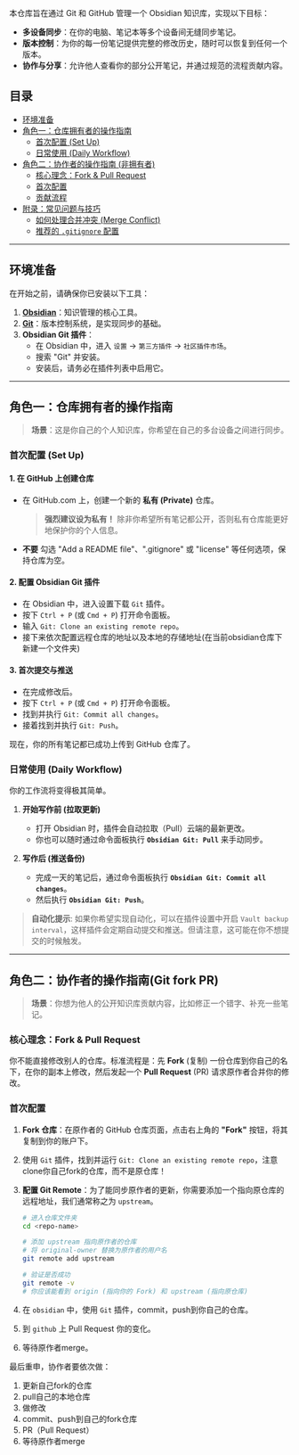 本仓库旨在通过 Git 和 GitHub 管理一个 Obsidian 知识库，实现以下目标：
* **多设备同步**：在你的电脑、笔记本等多个设备间无缝同步笔记。
* **版本控制**：为你的每一份笔记提供完整的修改历史，随时可以恢复到任何一个版本。
* **协作与分享**：允许他人查看你的部分公开笔记，并通过规范的流程贡献内容。

## 目录

- [环境准备](#-环境准备)
- [角色一：仓库拥有者的操作指南](#-角色一仓库拥有者的操作指南)
  - [首次配置 (Set Up)](#首次配置-set-up)
  - [日常使用 (Daily Workflow)](#日常使用-daily-workflow)
- [角色二：协作者的操作指南 (非拥有者)](#-角色二协作者的操作指南-非拥有者)
  - [核心理念：Fork & Pull Request](#核心理念fork--pull-request)
  - [首次配置](#首次配置)
  - [贡献流程](#贡献流程)
- [附录：常见问题与技巧](#-附录常见问题与技巧)
  - [如何处理合并冲突 (Merge Conflict)](#如何处理合并冲突-merge-conflict)
  - [推荐的 `.gitignore` 配置](#推荐的-gitignore-配置)

---

## 环境准备

在开始之前，请确保你已安装以下工具：

1.  **[Obsidian](https://obsidian.md/)**：知识管理的核心工具。
2.  **[Git](https://git-scm.com/downloads)**：版本控制系统，是实现同步的基础。
3.  **Obsidian Git 插件**：
    * 在 Obsidian 中，进入 `设置` -> `第三方插件` -> `社区插件市场`。
    * 搜索 "Git" 并安装。
    * 安装后，请务必在插件列表中启用它。

---

## 角色一：仓库拥有者的操作指南

> **场景**：这是你自己的个人知识库，你希望在自己的多台设备之间进行同步。

### 首次配置 (Set Up)

#### 1. 在 GitHub 上创建仓库
* 在 GitHub.com 上，创建一个新的 **私有 (Private)** 仓库。
    > **强烈建议设为私有！** 除非你希望所有笔记都公开，否则私有仓库能更好地保护你的个人信息。
* **不要** 勾选 "Add a README file"、".gitignore" 或 "license" 等任何选项，保持仓库为空。

#### 2. 配置 Obsidian Git 插件
* 在 Obsidian 中，进入设置下载 `Git` 插件。
* 按下 `Ctrl + P` (或 `Cmd + P`) 打开命令面板。
* 输入 `Git: Clone an existing remote repo`。
* 接下来依次配置远程仓库的地址以及本地的存储地址(在当前obsidian仓库下新建一个文件夹)

#### 3. 首次提交与推送
* 在完成修改后。
* 按下 `Ctrl + P` (或 `Cmd + P`) 打开命令面板。
* 找到并执行 `Git: Commit all changes`。
* 接着找到并执行 `Git: Push`。

现在，你的所有笔记都已成功上传到 GitHub 仓库了。

### 日常使用 (Daily Workflow)

你的工作流将变得极其简单。

1.  **开始写作前 (拉取更新)**
    * 打开 Obsidian 时，插件会自动拉取（Pull）云端的最新更改。
    * 你也可以随时通过命令面板执行 **`Obsidian Git: Pull`** 来手动同步。

2.  **写作后 (推送备份)**
    * 完成一天的笔记后，通过命令面板执行 **`Obsidian Git: Commit all changes`**。
    * 然后执行 **`Obsidian Git: Push`**。

> **自动化提示**: 如果你希望实现自动化，可以在插件设置中开启 `Vault backup interval`，这样插件会定期自动提交和推送。但请注意，这可能在你不想提交的时候触发。

---

## 角色二：协作者的操作指南(Git fork PR)

> **场景**：你想为他人的公开知识库贡献内容，比如修正一个错字、补充一些笔记。

### 核心理念：Fork & Pull Request

你不能直接修改别人的仓库。标准流程是：先 **Fork** (复制) 一份仓库到你自己的名下，在你的副本上修改，然后发起一个 **Pull Request** (PR) 请求原作者合并你的修改。

### 首次配置

1.  **Fork 仓库**：在原作者的 GitHub 仓库页面，点击右上角的 **"Fork"** 按钮，将其复制到你的账户下。

2.  使用 `Git` 插件，找到并运行 `Git: Clone an existing remote repo`，注意clone你自己fork的仓库，而不是原仓库！

3.  **配置 Git Remote**：为了能同步原作者的更新，你需要添加一个指向原仓库的远程地址，我们通常称之为 `upstream`。

    ```bash
    # 进入仓库文件夹
    cd <repo-name>

    # 添加 upstream 指向原作者的仓库
    # 将 original-owner 替换为原作者的用户名
    git remote add upstream 

    # 验证是否成功
    git remote -v
    # 你应该能看到 origin (指向你的 Fork) 和 upstream (指向原仓库)
    ```

4. 在 `obsidian` 中，使用 `Git` 插件，commit，push到你自己的仓库。
5. 到 `github` 上 Pull Request 你的变化。
6. 等待原作者merge。

最后重申，协作者要依次做：
1. 更新自己fork的仓库
2. pull自己的本地仓库
3. 做修改
4. commit、push到自己的fork仓库
5. PR（Pull Request）
6. 等待原作者merge